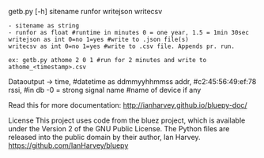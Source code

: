 getb.py [-h] sitename runfor writejson writecsv

    - sitename as string
    - runfor as float #runtime in minutes 0 = one year, 1.5 = 1min 30sec
    writejson as int 0=no 1=yes #write to .json file(s)
    writecsv as int 0=no 1=yes #write to .csv file. Appends pr. run.

    ex: getb.py athome 2 0 1 #run for 2 minutes and write to athome_<timestamp>.csv

Dataoutput ->   time, #datetime as ddmmyyhhmmss 
                addr, #c2:45:56:49:ef:78
                rssi, #in db -0 = strong signal
                name  #name of device if any

Read this for more documentation:
http://ianharvey.github.io/bluepy-doc/

License
This project uses code from the bluez project, which is available under the Version 2 of the GNU Public License. The Python files are released into the public domain by their author, Ian Harvey. https://github.com/IanHarvey/bluepy